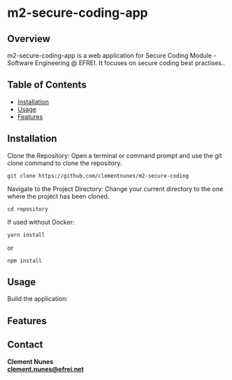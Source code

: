 # m2-secure-coding-app

## Overview

m2-secure-coding-app is a web application for Secure Coding Module - Software Engineering @ EFREI.
It focuses on secure coding best practises..
  
## Table of Contents

- [Installation](#installation)
- [Usage](#usage)
- [Features](#features)

## Installation

Clone the Repository:
Open a terminal or command prompt and use the git clone command to clone the repository.

```
git clone https://github.com/clementnunes/m2-secure-coding
```

Navigate to the Project Directory:
Change your current directory to the one where the project has been cloned.

```
cd repository
```

If used without Docker:
```
yarn install
```
or 
```
npm install
```


## Usage
Build the application:



## Features


## Contact

**Clement Nunes**\
**clement.nunes@efrei.net**
